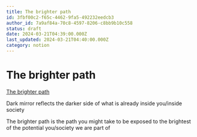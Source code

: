 ```yaml
---
title: The brighter path
id: 3fbf00c2-f65c-4462-9fa5-492232eedcb3
author_id: 7a9af84a-70c8-4597-8206-c8bb9b10c558
status: draft
date: 2024-03-21T04:39:00.000Z
last_updated: 2024-03-21T04:40:00.000Z
category: notion
---
```


# The brighter path


[The brighter path](https://www.notion.so/f23b99c43ef94dd3a4f456e92ba22eb6) 

Dark mirror reflects the darker side of what is already inside you/inside society

The brighter path is the path you might take to be exposed to the brightest of the potential you/society we are part of
